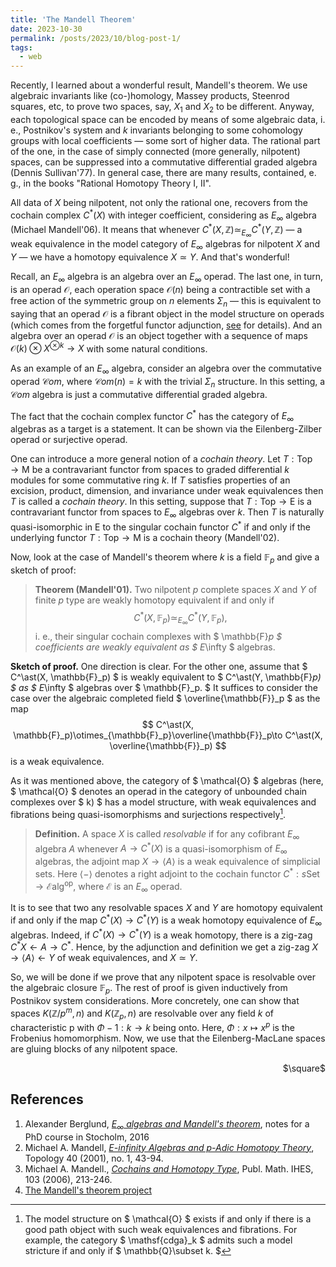 ```yaml
---
title: 'The Mandell Theorem'
date: 2023-10-30
permalink: /posts/2023/10/blog-post-1/
tags:
  - web
---
```

Recently, I learned about a wonderful result, Mandell's theorem. We use algebraic invariants like (co-)homology, Massey products, Steenrod squares, etc, to prove two spaces, say, $X_1$ and $X_2$ to be different. Anyway, each  topological space can be encoded by means of some algebraic data, i. e., Postnikov's system and $k$ invariants belonging to some cohomology groups with local coefficients — some sort of higher data. The rational part of the one, in the case of simply connected (more generally, nilpotent) spaces, can be suppressed into a commutative differential graded algebra (Dennis Sullivan'77). In general case, there are many results, contained, e. g., in the books "Rational Homotopy Theory I, II". 

All data of $X$ being nilpotent, not only the rational one, recovers from the cochain complex $C^\ast(X)$ with integer coefficient, considering as $E_\infty$ algebra (Michael Mandell'06). It means that whenever $C^\ast(X, \mathbb{Z}) \simeq_{E_\infty} C^\ast(Y, \mathbb{Z})$ — a weak equivalence in the model category of $E_\infty$ algebras for nilpotent $X$ and $Y$ — we have a homotopy equivalence $X\simeq Y$. And that's wonderful!

Recall, an $E_\infty$ algebra is an algebra over an $E_\infty$ operad. The last one, in turn, is an operad $\mathcal{O}$, each operation space $\mathcal{O}(n)$ being a contractible set with a free action of the symmetric group on $n$ elements $\Sigma_n$ — this is equivalent to saying that an operad $\mathcal{O}$ is a fibrant object in the model structure on operads (which comes from the forgetful functor adjunction, [see](https://ncatlab.org/nlab/show/model+structure+on+operads) for details). And an algebra over an operad $\mathcal{O}$ is an object together with a sequence of maps $\mathcal{O}(k)\otimes X^{\otimes k}\to X$ with some natural conditions. 

As an example of an $E_\infty$ algebra, consider an algebra over the commutative operad $\mathcal{C}om,$ where $\mathcal{C}om(n) = k$ with the trivial $\Sigma_n$ structure. In this setting, a $\mathcal{C}om$ algebra is just a commutative differential graded algebra.   

The fact that the cochain complex functor $C^\ast$ has the category of $E_\infty$ algebras as a target is a statement. It can be shown via the Eilenberg-Zilber operad or surjective operad.     

One can introduce a more general notion of a *cochain theory*. Let $T: \mathsf{Top}\to \mathsf{M}$ be a contravariant functor from spaces to graded differential $k$ modules for some commutative ring $k.$ If $T$ satisfies properties of an excision,  product, dimension, and invariance under weak equivalences then $T$ is called a *cochain theory*. In this setting, suppose that $T: \mathsf{Top}\to \mathsf{E}$ is a contravariant functor from spaces to $E_\infty$ algebras over $k.$ Then $T$ is naturally quasi-isomorphic in $\mathsf{E}$ to the singular cochain functor $C^\ast$ if and only if the underlying functor $T: \mathsf{Top}\to \mathsf{M}$ is a cochain theory (Mandell'02).        

Now, look at the case of Mandell's theorem where $k$ is a field $\mathbb{F}_p$ and give a sketch of proof:

> **Theorem (Mandell'01).** Two nilpotent $p$ complete spaces $X$ and $Y$ of finite $p$ type are weakly homotopy equivalent if and only if $$ C^\ast(X, \mathbb{F}_p)\simeq_{E_\infty} C^\ast(Y, \mathbb{F}_p), $$ i. e., their singular cochain complexes with $ \mathbb{F}_p $ coefficients are weakly equivalent as $ E_\infty $ algebras.

**Sketch of proof.** One direction is clear. For the other one, assume that $ C^\ast(X, \mathbb{F}_p) $ is weakly equivalent to $ C^\ast(Y, \mathbb{F}_p) $ as $ E_\infty $ algebras over $ \mathbb{F}_p. $ It suffices to consider the case over the algebraic completed field $ \overline{\mathbb{F}}_p $ as the map $$ C^\ast(X, \mathbb{F}_p)\otimes_{\mathbb{F}_p}\overline{\mathbb{F}}_p\to C^\ast(X, \overline{\mathbb{F}}_p) $$ is a weak equivalence. 

As it was mentioned above, the category of $ \mathcal{O} $ algebras (here, $ \mathcal{O} $ denotes an operad in the category of unbounded chain complexes over $ k) $ has a model structure, with weak equivalences and fibrations being quasi-isomorphisms and surjections respectively[^1]. 

[^1]: The model structure on $ \mathcal{O} $ exists if and only if there is a good path object with such weak equivalences and fibrations. For example, the category $ \mathsf{cdga}_k $ admits such a model stricture if and only if $ \mathbb{Q}\subset k. $

> **Definition.** A space $X$ is called *resolvable* if for any cofibrant $E_\infty$ algebra $A$ whenever $A\to C^\ast(X)$ is a quasi-isomorphism of $E_\infty$ algebras, the adjoint map $X\to \langle A \rangle$ is a weak equivalence of simplicial sets. Here $\langle - \rangle$ denotes a right adjoint to the cochain functor $C^\ast : s\mathsf{Set}\to \mathcal{E}\mathsf{alg}^{\mathrm{op}},$ where $\mathcal{E}$ is an $E_\infty$ operad. 

It is to see that two any resolvable spaces $X$ and $Y$ are homotopy equivalent if and only if the map $C^\ast(X)\to C^\ast(Y)$ is a weak homotopy equivalence of $E_\infty$ algebras. Indeed, if $C^\ast(X)\to C^\ast(Y)$ is a weak homotopy, there is a zig-zag $C^\ast X\leftarrow A\to C^\ast$. Hence, by the adjunction and definition we get a zig-zag $X\to \langle A\rangle\leftarrow Y$ of weak equivalences, and $X\simeq Y$.

So, we will be done if we prove that any nilpotent space is resolvable over the algebraic closure $\mathbb{F}_p.$ The rest of proof is given inductively from Postnikov system considerations. More concretely, one can show that spaces $K(\mathbb{Z}/p^m, n)$ and $K(\mathbb{Z}_p, n)$ are resolvable over any field $k$ of characteristic p with $\Phi - 1: k\to k$ being onto. Here, $\Phi: x\mapsto x^p$ is the Frobenius homomorphism. Now, we use that the Eilenberg-MacLane spaces are gluing blocks of any nilpotent space.
<div style="text-align: right"> $\square$ </div>

## References

1. Alexander Berglund, [*$E_\infty$ algebras and Mandell's theorem*](https://staff.math.su.se/alexb/Eoo_2016-08-10.pdf), notes for a PhD course in Stocholm, 2016
2. Michael A. Mandell, [*E-infinity Algebras and p-Adic Homotopy Theory*](https://mmandell.pages.iu.edu/papers/einffinal.pdf), Topology 40 (2001), no. 1, 43-94.
3. Michael A. Mandell., [*Cochains and Homotopy Type*](http://dx.doi.org/10.1007/s10240-006-0037-6), Publ. Math. IHES, 103 (2006), 213-246.
4. [The Mandell's theorem project](https://sites.google.com/view/mandellstheorem/home)


 

